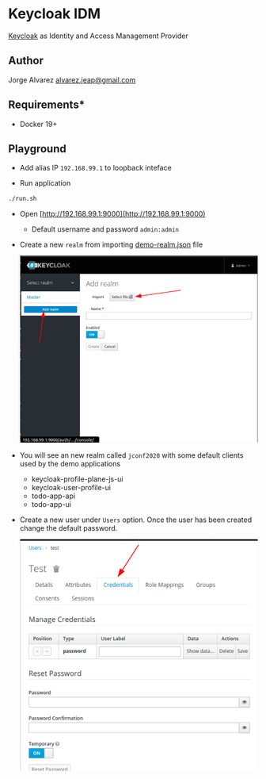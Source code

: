# **Keycloak IDM**

[Keycloak](https://www.keycloak.org/) as Identity and Access Management Provider

## **Author**

Jorge Alvarez <alvarez.jeap@gmail.com>

## **Requirements***

- Docker 19+

## **Playground**

- Add alias IP `192.168.99.1` to loopback inteface

- Run application

```sh
./run.sh
```

- Open [http://192.168.99.1:9000](http://192.168.99.1:9000)

  - Default username and password `admin:admin`

- Create a new `realm` from importing [demo-realm.json](./keycloak/demo-realm.json) file

  ![import-realm](./images/import-realm.png)

- You will see an new realm called `jconf2020` with some default clients used by the demo applications

  - keycloak-profile-plane-js-ui
  - keycloak-user-profile-ui
  - todo-app-api
  - todo-app-ui

- Create a new user under `Users` option. Once the user has been created change the default password.

  ![users](./images/users.png)
